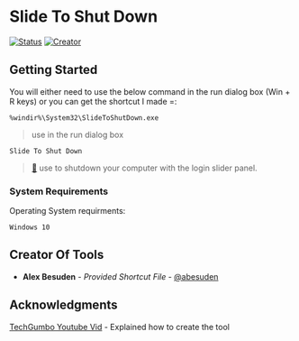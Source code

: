# Slide To Shut Down

[![Status](https://img.shields.io/badge/Status-inProgress-1abc9c.svg)](https://github.com/abesuden/Tool-Belt/issues)
[![Creator](https://img.shields.io/badge/Creator-@Abesuden-informational.svg)](https://github.com/abesuden/Tool-Belt/contributors)

## Getting Started

You will either need to use the below command in the run dialog box (Win + R keys) or you can get the shortcut I made =:

```
%windir%\System32\SlideToShutDown.exe
```
> use in the run dialog box

```
Slide To Shut Down
```
> [🔨](https://github.com/Abesuden/Tool-Belt/blob/master/Graphical-Shutdown/Slide%20To%20Shut%20Down.lnk) use to shutdown your computer with the login slider panel.


### System Requirements

Operating System requirments:

```
Windows 10
```

## Creator Of Tools

* **Alex Besuden** - *Provided Shortcut File* - [@abesuden](https://github.com/abesuden)

## Acknowledgments

[TechGumbo Youtube Vid](https://youtu.be/RX160bcMFuA?t=273) - Explained how to create the tool
